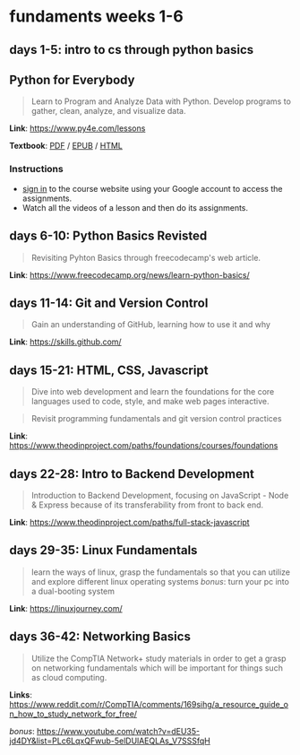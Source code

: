 # fundaments weeks 1-6 #

## days 1-5: intro to cs through python basics ##

## Python for Everybody

> Learn to Program and Analyze Data with Python. Develop programs to gather, clean, analyze, and visualize data.

**Link**: <https://www.py4e.com/lessons>

**Textbook**: [PDF](http://do1.dr-chuck.com/pythonlearn/EN_us/pythonlearn.pdf) / [EPUB](http://do1.dr-chuck.com/pythonlearn/EN_us/pythonlearn.epub) / [HTML](https://www.py4e.com/html3) 

### Instructions

- [sign in](https://www.py4e.com/) to the course website using your Google account to access the assignments.
- Watch all the videos of a lesson and then do its assignments.

## days 6-10: Python Basics Revisted

> Revisiting Pyhton Basics through freecodecamp's web article.

**Link**: <https://www.freecodecamp.org/news/learn-python-basics/>

## days 11-14: Git and Version Control

> Gain an understanding of GitHub, learning how to use it and why

**Link**: <https://skills.github.com/>

## days 15-21: HTML, CSS, Javascript

> Dive into web development and learn the foundations for the core languages used to code, style, and make web pages interactive.

> Revisit programming fundamentals and git version control practices

**Link**: <https://www.theodinproject.com/paths/foundations/courses/foundations>

## days 22-28: Intro to Backend Development

> Introduction to Backend Development, focusing on JavaScript - Node & Express because of its transferability from front to back end.

**Link**: <https://www.theodinproject.com/paths/full-stack-javascript>

## days 29-35: Linux Fundamentals 

>learn the ways of linux, grasp the fundamentals so that you can utilize and explore different linux operating systems
> *bonus*: turn your pc into a dual-booting system

**Link**: <https://linuxjourney.com/>

## days 36-42: Networking Basics

> Utilize the CompTIA Network+ study materials in order to get a grasp on networking fundamentals which will be important for things such as cloud computing.

**Links**: <https://www.reddit.com/r/CompTIA/comments/169sihg/a_resource_guide_on_how_to_study_network_for_free/>

*bonus*: <https://www.youtube.com/watch?v=dEU35-jd4DY&list=PLc6LqxQFwub-5elDUlAEQLAs_V7SSSfqH>
